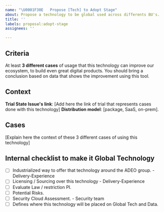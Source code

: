 ```yaml
---
name: "\U0001F30E   Propose [Tech] to Adopt Stage"
about: Propose a technology to be global used across differents BU's.
title: ''
labels: proposal:adopt-stage
assignees: ''

---
```


## Criteria

At least **3 different cases** of usage that this technology can improve our ecosystem, to build even great digital products.
You should bring a conclusion based on data that shows the improvement using this tool.

## Context

**Trial State Issue's link**: [Add here the link of trial that represents cases done with this technology]
**Distribution model**: [package, SaaS, on-prem].

## Cases

[Explain here the context of these 3 different cases of using this technology]

## Internal checklist to make it Global Technology

- [ ] Industrialized way to offer that technology around the ADEO group. - Delivery-Experience
- [ ] Licensing / Sourcing over this technology - Delivery-Experience
- [ ] Evaluate Law / restriction PI.
- [ ] Potential Risks.
- [ ] Security Cloud Assessment. - Security team
- [ ] Defines where this technology will be placed on Global Tech and Data.
